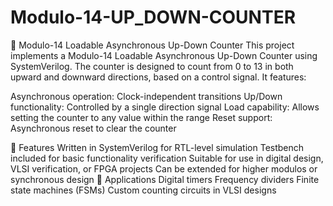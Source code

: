 # Modulo-14-UP_DOWN-COUNTER
🔢 Modulo-14 Loadable Asynchronous Up-Down Counter
This project implements a Modulo-14 Loadable Asynchronous Up-Down Counter using SystemVerilog. The counter is designed to count from 0 to 13 in both upward and downward directions, based on a control signal. It features:

Asynchronous operation: Clock-independent transitions
Up/Down functionality: Controlled by a single direction signal
Load capability: Allows setting the counter to any value within the range
Reset support: Asynchronous reset to clear the counter

📂 Features
   Written in SystemVerilog for RTL-level simulation
   Testbench included for basic functionality verification
   Suitable for use in digital design, VLSI verification, or FPGA projects
   Can be extended for higher modulos or synchronous design
🚀 Applications
   Digital timers
   Frequency dividers
   Finite state machines (FSMs)
   Custom counting circuits in VLSI designs
 

